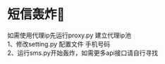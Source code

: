 # 短信轰炸🐔  
如需使用代理ip先运行proxy.py 建立代理ip池  
1、修改setting.py 配置文件 手机号码  
2、运行sms.py开始轰炸，如需更多api接口请自行寻找  

